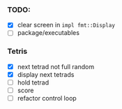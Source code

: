 ### TODO:
- [x] clear screen in `impl fmt::Display`
- [ ] package/executables

### Tetris
- [x] next tetrad not full random
- [x] display next tetrads
- [ ] hold tetrad
- [ ] score
- [ ] refactor control loop
